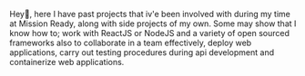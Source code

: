 Hey👋, here I have past projects that iv'e been involved with during my time at Mission Ready, along with side projects of my own. Some may show that I know how to; work with ReactJS or NodeJS and a variety of open sourced frameworks also to collaborate in a team effectively, deploy web applications, carry out testing procedures during api development and containerize web applications.
